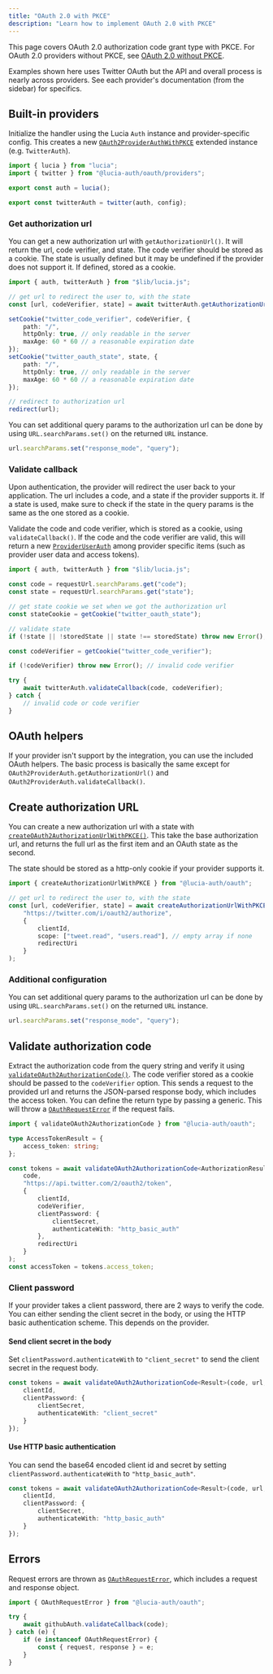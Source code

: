 ```yaml
---
title: "OAuth 2.0 with PKCE"
description: "Learn how to implement OAuth 2.0 with PKCE"
---
```


This page covers OAuth 2.0 authorization code grant type with PKCE. For OAuth 2.0 providers without PKCE, see [OAuth 2.0 without PKCE](/oauth/basics/oauth2).

Examples shown here uses Twitter OAuth but the API and overall process is nearly across providers. See each provider's documentation (from the sidebar) for specifics.

## Built-in providers

Initialize the handler using the Lucia `Auth` instance and provider-specific config. This creates a new [`OAuth2ProviderAuthWithPKCE`](/reference/oauth/interfaces/oauth2providerauthwithpkce) extended instance (e.g. `TwitterAuth`).

```ts
import { lucia } from "lucia";
import { twitter } from "@lucia-auth/oauth/providers";

export const auth = lucia();

export const twitterAuth = twitter(auth, config);
```

### Get authorization url

You can get a new authorization url with `getAuthorizationUrl()`. It will return the url, code verifier, and state. The code verifier should be stored as a cookie. The state is usually defined but it may be undefined if the provider does not support it. If defined, stored as a cookie.

```ts
import { auth, twitterAuth } from "$lib/lucia.js";

// get url to redirect the user to, with the state
const [url, codeVerifier, state] = await twitterAuth.getAuthorizationUrl();

setCookie("twitter_code_verifier", codeVerifier, {
	path: "/",
	httpOnly: true, // only readable in the server
	maxAge: 60 * 60 // a reasonable expiration date
});
setCookie("twitter_oauth_state", state, {
	path: "/",
	httpOnly: true, // only readable in the server
	maxAge: 60 * 60 // a reasonable expiration date
});

// redirect to authorization url
redirect(url);
```

You can set additional query params to the authorization url can be done by using `URL.searchParams.set()` on the returned `URL` instance.

```ts
url.searchParams.set("response_mode", "query");
```

### Validate callback

Upon authentication, the provider will redirect the user back to your application. The url includes a code, and a state if the provider supports it. If a state is used, make sure to check if the state in the query params is the same as the one stored as a cookie.

Validate the code and code verifier, which is stored as a cookie, using `validateCallback()`. If the code and the code verifier are valid, this will return a new [`ProviderUserAuth`](/reference/oauth/interfaces#provideruserauth) among provider specific items (such as provider user data and access tokens).

```ts
import { auth, twitterAuth } from "$lib/lucia.js";

const code = requestUrl.searchParams.get("code");
const state = requestUrl.searchParams.get("state");

// get state cookie we set when we got the authorization url
const stateCookie = getCookie("twitter_oauth_state");

// validate state
if (!state || !storedState || state !== storedState) throw new Error(); // invalid state

const codeVerifier = getCookie("twitter_code_verifier");

if (!codeVerifier) throw new Error(); // invalid code verifier

try {
	await twitterAuth.validateCallback(code, codeVerifier);
} catch {
	// invalid code or code verifier
}
```

## OAuth helpers

If your provider isn't support by the integration, you can use the included OAuth helpers. The basic process is basically the same except for `OAuth2ProviderAuth.getAuthorizationUrl()` and `OAuth2ProviderAuth.validateCallback()`.

## Create authorization URL

You can create a new authorization url with a state with [`createOAuth2AuthorizationUrlWithPKCE()`](/reference/oauth/modules/main#createoauth2authorizationurlwithpkce). This take the base authorization url, and returns the full url as the first item and an OAuth state as the second.

The state should be stored as a http-only cookie if your provider supports it.

```ts
import { createAuthorizationUrlWithPKCE } from "@lucia-auth/oauth";

// get url to redirect the user to, with the state
const [url, codeVerifier, state] = await createAuthorizationUrlWithPKCE(
	"https://twitter.com/i/oauth2/authorize",
	{
		clientId,
		scope: ["tweet.read", "users.read"], // empty array if none
		redirectUri
	}
);
```

### Additional configuration

You can set additional query params to the authorization url can be done by using `URL.searchParams.set()` on the returned `URL` instance.

```ts
url.searchParams.set("response_mode", "query");
```

## Validate authorization code

Extract the authorization code from the query string and verify it using [`validateOAuth2AuthorizationCode()`](/reference/oauth/modules/main#validateoauth2authorizationcode). The code verifier stored as a cookie should be passed to the `codeVerifier` option. This sends a request to the provided url and returns the JSON-parsed response body, which includes the access token. You can define the return type by passing a generic. This will throw a [`OAuthRequestError`](/reference/oauth/interfaces#oauthrequesterror) if the request fails.

```ts
import { validateOAuth2AuthorizationCode } from "@lucia-auth/oauth";

type AccessTokenResult = {
	access_token: string;
};

const tokens = await validateOAuth2AuthorizationCode<AuthorizationResult>(
	code,
	"https://api.twitter.com/2/oauth2/token",
	{
		clientId,
		codeVerifier,
		clientPassword: {
			clientSecret,
			authenticateWith: "http_basic_auth"
		},
		redirectUri
	}
);
const accessToken = tokens.access_token;
```

### Client password

If your provider takes a client password, there are 2 ways to verify the code. You can either sending the client secret in the body, or using the HTTP basic authentication scheme. This depends on the provider.

#### Send client secret in the body

Set `clientPassword.authenticateWith` to `"client_secret"` to send the client secret in the request body.

```ts
const tokens = await validateOAuth2AuthorizationCode<Result>(code, url, {
	clientId,
	clientPassword: {
		clientSecret,
		authenticateWith: "client_secret"
	}
});
```

#### Use HTTP basic authentication

You can send the base64 encoded client id and secret by setting `clientPassword.authenticateWith` to `"http_basic_auth"`.

```ts
const tokens = await validateOAuth2AuthorizationCode<Result>(code, url, {
	clientId,
	clientPassword: {
		clientSecret,
		authenticateWith: "http_basic_auth"
	}
});
```

## Errors

Request errors are thrown as [`OAuthRequestError`](/reference/oauth/interfaces/oauthrequesterror), which includes a request and response object.

```ts
import { OAuthRequestError } from "@lucia-auth/oauth";

try {
	await githubAuth.validateCallback(code);
} catch (e) {
	if (e instanceof OAuthRequestError) {
		const { request, response } = e;
	}
}
```
